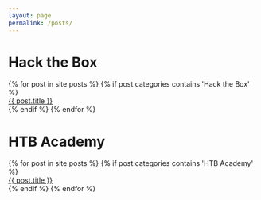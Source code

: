 ```yaml
---
layout: page
permalink: /posts/
---
```


<div class="archive">
  <h1 class="archive-category">Hack the Box</h1>
  {% for post in site.posts %}
    {% if post.categories contains 'Hack the Box' %}
      <div class="archive-item">
        <a href="{{ post.url | relative_url }}" class="archive-title fs-4">{{ post.title }}</a>
      </div>
    {% endif %}
  {% endfor %}

  <h1 class="archive-category">HTB Academy</h1>
  {% for post in site.posts %}
    {% if post.categories contains 'HTB Academy' %}
      <div class="archive-item">
        <a href="{{ post.url | relative_url }}" class="archive-title fs-4">{{ post.title }}</a>
      </div>
    {% endif %}
  {% endfor %}

  </div>
